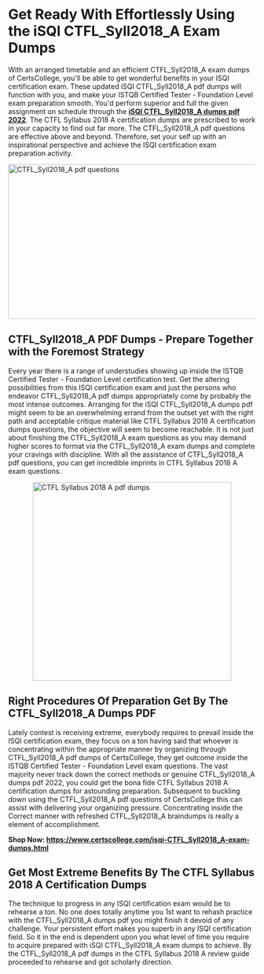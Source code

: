 <h1><strong>Get Ready With Effortlessly Using the iSQI CTFL_Syll2018_A Exam Dumps&nbsp;</strong></h1>
<p><span style="font-weight: 400;">With an arranged timetable and an efficient  CTFL_Syll2018_A exam dumps of CertsCollege, you'll be able to get wonderful benefits in your ISQI certification exam. These updated iSQI CTFL_Syll2018_A pdf dumps will function with you, and make your ISTQB Certified Tester - Foundation Level exam preparation smooth. You'd perform superior and full the given assignment on schedule through the <strong><a href="https://www.certscollege.com/isqi-CTFL_Syll2018_A-exam-dumps.html">iSQI CTFL_Syll2018_A dumps pdf 2022</a></strong>. The CTFL Syllabus 2018 A certification dumps are prescribed to work in your capacity to find out far more. The  CTFL_Syll2018_A pdf questions are effective above and beyond. Therefore, set your self up with an inspirational perspective and achieve the ISQI certification exam preparation activity.&nbsp;</span></p>
<p><span style="font-weight: 400;"><img style="display: block; margin-left: auto; margin-right: auto;" src="https://i.ibb.co/CPDK3ps/Yellow-and-Blue-Initiative-Blog-Banner.png" alt="CTFL_Syll2018_A pdf questions" width="559" height="315" /></span></p>
<h2><strong>CTFL_Syll2018_A PDF Dumps - Prepare Together with the Foremost Strategy</strong></h2>
<p><span style="font-weight: 400;">Every year there is a range of understudies showing up inside the ISTQB Certified Tester - Foundation Level certification test. Get the altering possibilities from this ISQI certification exam and just the persons who endeavor CTFL_Syll2018_A pdf dumps appropriately come by probably the most intense outcomes. Arranging for the iSQI CTFL_Syll2018_A dumps pdf might seem to be an overwhelming errand from the outset yet with the right path and acceptable critique material like CTFL Syllabus 2018 A certification dumps questions, the objective will seem to become reachable. It is not just about finishing the CTFL_Syll2018_A exam questions as you may demand higher scores to format via the CTFL_Syll2018_A exam dumps and complete your cravings with discipline. With all the assistance of CTFL_Syll2018_A pdf questions, you can get incredible imprints in CTFL Syllabus 2018 A exam questions.</span></p>
<p><span style="font-weight: 400;"><a href="https://tinyurl.com/bdxf55e3"><img style="display: block; margin-left: auto; margin-right: auto;" src="https://i.ibb.co/9tMrhdY/Teacher-Appreciation-Invitation.png" alt="CTFL Syllabus 2018 A pdf dumps " width="404" height="404" /></a></span></p>
<h2><strong>Right Procedures Of Preparation Get By The CTFL_Syll2018_A Dumps PDF</strong></h2>
<p><span style="font-weight: 400;">Lately contest is receiving extreme, everybody requires to prevail inside the ISQI certification exam, they focus on a ton having said that whoever is concentrating within the appropriate manner by organizing through CTFL_Syll2018_A pdf dumps of CertsCollege, they get outcome inside the ISTQB Certified Tester - Foundation Level exam questions. The vast majority never track down the correct methods or genuine CTFL_Syll2018_A dumps pdf 2022, you could get the bona fide CTFL Syllabus 2018 A certification dumps for astounding preparation. Subsequent to buckling down using the  CTFL_Syll2018_A pdf questions of CertsCollege this can assist with delivering your organizing pressure. Concentrating inside the Correct manner with refreshed CTFL_Syll2018_A braindumps is really a element of accomplishment.</span></p>
<p><span style="font-weight: 400;"><strong>Shop Now: <a href="https://www.certscollege.com/isqi-CTFL_Syll2018_A-exam-dumps.html">https://www.certscollege.com/isqi-CTFL_Syll2018_A-exam-dumps.html</a></strong></span></p>
<h2><strong>Get Most Extreme Benefits By The CTFL Syllabus 2018 A Certification Dumps</strong></h2>
<p><span style="font-weight: 400;">The technique to progress in any ISQI certification exam would be to rehearse a ton. No one does totally anytime you 1st want to rehash practice with the CTFL_Syll2018_A dumps pdf you might finish it devoid of any challenge. Your persistent effort makes you superb in any ISQI certification field. So it in the end is dependent upon you what level of time you require to acquire prepared with iSQI CTFL_Syll2018_A exam dumps to achieve. By the CTFL_Syll2018_A pdf dumps in the CTFL Syllabus 2018 A review guide proceeded to rehearse and got scholarly direction.</span></p>
